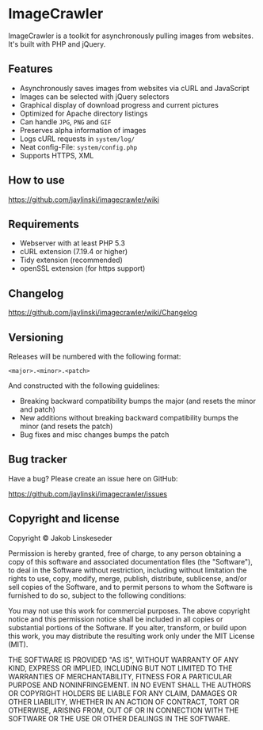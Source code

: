 ImageCrawler
============

ImageCrawler is a toolkit for asynchronously pulling images from websites.
It's built with PHP and jQuery.


Features
--------

* Asynchronously saves images from websites via cURL and JavaScript
* Images can be selected with jQuery selectors
* Graphical display of download progress and current pictures
* Optimized for Apache directory listings
* Can  handle `JPG`, `PNG` and `GIF`
* Preserves alpha information of images
* Logs cURL requests in `system/log/`
* Neat config-File: `system/config.php`
* Supports HTTPS, XML


How to use
----------
https://github.com/jaylinski/imagecrawler/wiki


Requirements
------------
* Webserver with at least PHP 5.3
* cURL extension (7.19.4 or higher)
* Tidy extension (recommended)
* openSSL extension (for https support)


Changelog
---------
https://github.com/jaylinski/imagecrawler/wiki/Changelog


Versioning
----------

Releases will be numbered with the following format:

`<major>.<minor>.<patch>`

And constructed with the following guidelines:

* Breaking backward compatibility bumps the major (and resets the minor and patch)
* New additions without breaking backward compatibility bumps the minor (and resets the patch)
* Bug fixes and misc changes bumps the patch


Bug tracker
-----------

Have a bug? Please create an issue here on GitHub:

https://github.com/jaylinski/imagecrawler/issues


Copyright and license
---------------------

Copyright &copy; Jakob Linskeseder

Permission is hereby granted, free of charge, to any person obtaining a copy of this software and associated documentation files (the "Software"), to deal in the Software without restriction, including without limitation the rights to use, copy, modify, merge, publish, distribute, sublicense, and/or sell copies of the Software, and to permit persons to whom the Software is furnished to do so, subject to the following conditions:

You may not use this work for commercial purposes. The above copyright notice and this permission notice shall be included in all copies or substantial portions of the Software. If you alter, transform, or build upon this work, you may distribute the resulting work only under the MIT License (MIT).

THE SOFTWARE IS PROVIDED "AS IS", WITHOUT WARRANTY OF ANY KIND, EXPRESS OR IMPLIED, INCLUDING BUT NOT LIMITED TO THE WARRANTIES OF MERCHANTABILITY, FITNESS FOR A PARTICULAR PURPOSE AND NONINFRINGEMENT. IN NO EVENT SHALL THE AUTHORS OR COPYRIGHT HOLDERS BE LIABLE FOR ANY CLAIM, DAMAGES OR OTHER LIABILITY, WHETHER IN AN ACTION OF CONTRACT, TORT OR OTHERWISE, ARISING FROM, OUT OF OR IN CONNECTION WITH THE SOFTWARE OR THE USE OR OTHER DEALINGS IN THE SOFTWARE.

